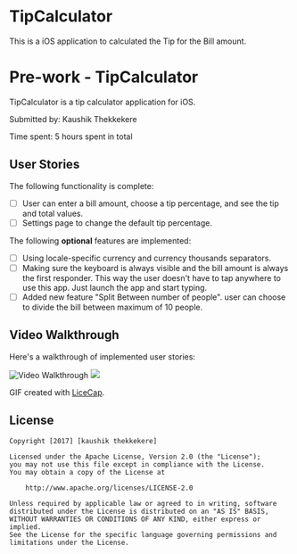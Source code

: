 # TipCalculator
This is a iOS application to calculated the Tip for the Bill amount.

# Pre-work - TipCalculator

TipCalculator is a tip calculator application for iOS.

Submitted by: Kaushik Thekkekere

Time spent: 5 hours spent in total

## User Stories

The following functionality is complete:

* [ ] User can enter a bill amount, choose a tip percentage, and see the tip and total values.
* [ ] Settings page to change the default tip percentage.

The following **optional** features are implemented:
* [ ] Using locale-specific currency and currency thousands separators.
* [ ] Making sure the keyboard is always visible and the bill amount is always the first responder. This way the user doesn't have to tap anywhere to use this app. Just launch the app and start typing.
* [ ] Added new feature "Split Between number of people". user can choose to divide the bill between maximum of 10 people.

## Video Walkthrough 

Here's a walkthrough of implemented user stories:

<img src='http://i.imgur.com/FydMH7q.gif' title='Video Walkthrough' width='' alt='Video Walkthrough' />
<img src='http://i.imgur.com/VjmeF8Y.gifv' width='' />

GIF created with [LiceCap](http://www.cockos.com/licecap/).


## License

    Copyright [2017] [kaushik thekkekere]

    Licensed under the Apache License, Version 2.0 (the "License");
    you may not use this file except in compliance with the License.
    You may obtain a copy of the License at

        http://www.apache.org/licenses/LICENSE-2.0

    Unless required by applicable law or agreed to in writing, software
    distributed under the License is distributed on an "AS IS" BASIS,
    WITHOUT WARRANTIES OR CONDITIONS OF ANY KIND, either express or implied.
    See the License for the specific language governing permissions and
    limitations under the License.
